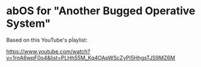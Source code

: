 # abOS for "Another Bugged Operative System"

Based on this YouTube's pĺaylist:

https://www.youtube.com/watch?v=1rnA6wpF0o4&list=PLHh55M_Kq4OApWScZyPl5HhgsTJS9MZ6M
